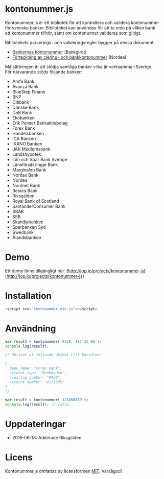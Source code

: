 # kontonummer.js
Kontonummer.js är ett bibliotek för att kontrollera och validera kontonummer för svenska banker. Biblioteket kan användas för att ta reda på vilken bank ett kontonummer tillhör, samt om kontonumret valideras som giltigt.

Bibliotekets parserings- och valideringsregler bygger på dessa dokument:
* [Bankernas kontonummer](https://www.bankgirot.se/globalassets/dokument/anvandarmanualer/bankernaskontonummeruppbyggnad_anvandarmanual_sv.pdf) (Bankgirot)
* [Förteckning av clering- och bankkontonummer](https://www.nordea.se/Images/39-112644/F%C3%B6rteckning%20clearing-%20och%20bankkontonummer.pdf) (Nordea)

Målsättningen är att stödja samtliga banker vilka är verksamma i Sverige. För närvarande stöds följande banker:
* Amfa Bank
* Avanza Bank
* BlueStep Finans
* BNP
* Citibank
* Danske Bank
* DnB Bank
* Ekobanken
* Erik Penser Bankaktiebolag
* Forex Bank
* Handelsbanken
* ICA Banken
* IKANO Banken
* JAK Medlemsbank
* Landshypotek
* Lån och Spar Bank Sverige
* Länsförsäkringar Bank
* Marginalen Bank
* Nordax Bank
* Nordea
* Nordnet Bank
* Resurs Bank
* Riksgälden
* Royal Bank of Scotland
* SantanderConsumer Bank
* SBAB
* SEB
* Skandiabanken
* Sparbanken Syd
* Swedbank
* Ålandsbanken
 
# Demo
Ett demo finns tillgängligt här: [http://jop.io/projects/kontonummer-js](http://jop.io/projects/kontonummer-js)

# Installation
```javascript
<script src="kontonummer.min.js"></script>
```

# Användning
```javascript
var result = kontonummer('9420, 417 23 85');
console.log(result);

/* Skriver ut följande objekt till konsolen:

{
  bank_name: "Forex Bank",
  account_type: "Bankkonto", 
  clearing_number: "9420", 
  account_number: "4172385"
}
*/
```
```javascript
var result = kontonummer('123456789');
console.log(result); // false
```

# Uppdateringar
* 2016-06-18: Adderade Riksgälden

# Licens
Kontonummer.js omfattas av licensformen [MIT](https://opensource.org/licenses/MIT "The MIT License"). Varsågod!
